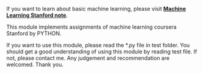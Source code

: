 If you want to learn about basic machine learning, please visit
**[Machine Learning Stanford note](https://share.coursera.org/wiki/index.php/ML:Main#Course_Information)**.


This module implements assignments of machine learning coursera Stanford by PYTHON.

If you want to use this module, please read the *.py file in test folder. You should get a good understanding of using this module by reading test file. If not, please contact me. Any judgement and recommendation are welcomed.
Thank you.

